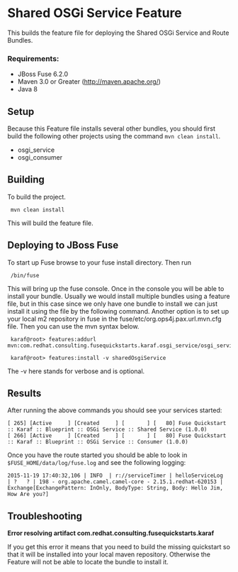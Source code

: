 Shared OSGi Service Feature
====================================
This builds the feature file for deploying the Shared OSGi Service and Route Bundles.

### Requirements:
 * JBoss Fuse 6.2.0
 * Maven 3.0 or Greater (http://maven.apache.org/)
 * Java 8

Setup
-----------------------
Because this Feature file installs several other bundles, you should first build the following other projects using the command `mvn clean install`.

 * osgi_service
 * osgi_consumer


Building
-----------------------
To build the project.

     mvn clean install

This will build the feature file.

Deploying to JBoss Fuse
-----------------------

To start up Fuse browse to your fuse install directory. Then run

     /bin/fuse

This will bring up the fuse console. Once in the console you will be able to install your bundle. Usually we would install multiple bundles using a feature file, but in this case since we only have one bundle to install we can just install it using the file by the following command. Another option is to set up your local m2 repository in fuse in the fuse/etc/org.ops4j.pax.url.mvn.cfg file. Then you can use the mvn syntax below.

     karaf@root> features:addurl mvn:com.redhat.consulting.fusequickstarts.karaf.osgi_service/osgi_service_feature/1.0.0/xml/features
       
     karaf@root> features:install -v sharedOsgiService

 The -v here stands for verbose and is optional. 

Results
-----------------------
After running the above commands you should see your services started:

	[ 265] [Active     ] [Created     ] [       ] [   80] Fuse Quickstart :: Karaf :: Blueprint :: OSGi Service :: Shared Service (1.0.0)
	[ 266] [Active     ] [Created     ] [       ] [   80] Fuse Quickstart :: Karaf :: Blueprint :: OSGi Service :: Consumer (1.0.0)


Once you have the route started you should be able to look in `$FUSE_HOME/data/log/fuse.log` and see the following logging:

	2015-11-19 17:40:32,106 | INFO  | r://serviceTimer | helloServiceLog   | ?   ? | 198 - org.apache.camel.camel-core - 2.15.1.redhat-620153 | Exchange[ExchangePattern: InOnly, BodyType: String, Body: Hello Jim, How Are you?]
     
Troubleshooting
-----------------------

**Error resolving artifact com.redhat.consulting.fusequickstarts.karaf**

If you get this error it means that you need to build the missing quickstart so that it will be installed into your local maven repository. Otherwise the Feature will not be able to locate the bundle to install it.


